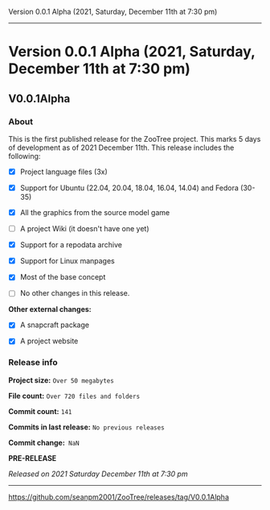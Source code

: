 Version 0.0.1 Alpha (2021, Saturday, December 11th at 7:30 pm)


***

# Version 0.0.1 Alpha (2021, Saturday, December 11th at 7:30 pm)

## V0.0.1Alpha

### About

This is the first published release for the ZooTree project. This marks 5 days of development as of 2021 December 11th. This release includes the following:

- [x] Project language files (3x)

- [x] Support for Ubuntu (22.04, 20.04, 18.04, 16.04, 14.04) and Fedora (30-35)

- [x] All the graphics from the source model game

- [ ] A project Wiki (it doesn't have one yet)

- [x] Support for a repodata archive

- [x] Support for Linux manpages

- [x] Most of the base concept

- [ ] No other changes in this release.

**Other external changes:**

- [x] A snapcraft package

- [x] A project website

### Release info

**Project size:** `Over 50 megabytes`

**File count:** `Over 720 files and folders`

**Commit count:** `141`

**Commits in last release:** `No previous releases`

**Commit change:**` NaN`

**PRE-RELEASE**

_Released on 2021 Saturday December 11th at 7:30 pm_

***


https://github.com/seanpm2001/ZooTree/releases/tag/V0.0.1Alpha

